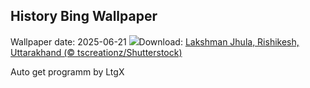 ## History Bing Wallpaper
Wallpaper date: 2025-06-21
![](https://www.bing.com/th?id=OHR.LakshmanJhula_EN-IN9788352654_UHD.jpg&w=1000)Download: [Lakshman Jhula, Rishikesh, Uttarakhand (© tscreationz/Shutterstock)](https://www.bing.com/th?id=OHR.LakshmanJhula_EN-IN9788352654_UHD.jpg)

Auto get programm by LtgX
